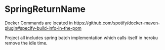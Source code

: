 # SpringReturnName

Docker Commands are located in https://github.com/spotify/docker-maven-plugin#specify-build-info-in-the-pom

Project all includes spring batch implementation which calls itself in heroku remove the idle time.
